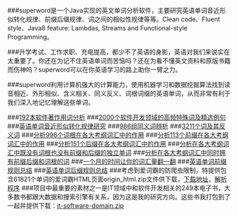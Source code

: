 ###superword是一个Java实现的英文单词分析软件，主要研究英语单词音近形似转化规律、前缀后缀规律、词之间的相似性规律等等。Clean code、Fluent style、Java8 feature: Lambdas, Streams and Functional-style Programming。

###升学考试、工作求职、充电提高，都少不了英语的身影，英语对我们来说实在太重要了。你还在为记不住英语单词而苦恼吗？还在为看不懂英文资料和原版书籍而伤神吗？superword可以在你英语学习的路上助你一臂之力。

###superword利用计算机强大的计算能力，使用机器学习和数据挖掘算法找到读音相近、外形相似、含义相关、同义反义、词根词缀的英语单词，从而非常有利于我们深入地记忆理解这些单词。

###[192本软件著作用词分析](http://my.oschina.net/apdplat/blog/392496)
###[2000个软件开发领域的高频特殊词及精选例句](http://my.oschina.net/apdplat/blog/389200)
###[英语单词音近形似转化规律研究](http://my.oschina.net/apdplat/blog/378569)
###[986组同义词辨析](http://my.oschina.net/apdplat/blog/392944)
###[3211个词及其反义词](http://my.oschina.net/apdplat/blog/392954)
###[分析996个词根在各大考纲词汇中的作用](http://my.oschina.net/apdplat/blog/391865)
###[分析113个前缀在各大考纲词汇中的作用](http://my.oschina.net/apdplat/blog/392456)
###[分析151个后缀在各大考纲词汇中的作用](http://my.oschina.net/apdplat/blog/392466)
###[分析在各大考纲词汇中既没有词根也没有前缀和后缀的独立单词](http://my.oschina.net/apdplat/blog/392483)
###[分析在各大考纲词汇中同时拥有前缀后缀和词根的词](http://my.oschina.net/apdplat/blog/392490)
###[一个月的时间让你的词汇量翻一翻](http://my.oschina.net/apdplat/blog/379303)
###[英语单词前缀规则总结](http://my.oschina.net/apdplat/blog/378753)
###[英语单词后缀规则总结](http://my.oschina.net/apdplat/blog/379330)
###考虑到爱词霸的防爬虫限制，特提供包含61821个单词的爱词霸HTML页面origin_html.zip文件供下载，[下载地址](http://pan.baidu.com/s/1bnD9gy7)，[解析程序](https://github.com/ysc/superword/blob/master/src/main/java/org/apdplat/superword/tools/WordClassifier.java)
###项目中最重要的素材之一是IT领域中和软件开发相关的249本电子书，大多数书都跟大数据和搜索引擎有关系，因为这是我的研究方向。这些书我打包到了一起并提供下载：[it-software-domain.zip](http://pan.baidu.com/s/1kT1NA3l)
